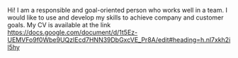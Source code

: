Hi! I am a responsible and goal-oriented person who works well in a team. I would like to use and develop my skills to achieve company and customer goals. 
My CV is available at the link https://docs.google.com/document/d/1t5Ez-UEMVFo9f0Wbe9UQzIEcd7HNN39DbGxcVE_Pr8A/edit#heading=h.nl7xkh2il5hy
